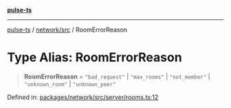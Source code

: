 [**pulse-ts**](../../../README.md)

***

[pulse-ts](../../../README.md) / [network/src](../README.md) / RoomErrorReason

# Type Alias: RoomErrorReason

> **RoomErrorReason** = `"bad_request"` \| `"max_rooms"` \| `"not_member"` \| `"unknown_room"` \| `"unknown_peer"`

Defined in: [packages/network/src/server/rooms.ts:12](https://github.com/jlehett/pulse-ts/blob/b287bc18de1bbb78a8cc43f602a646e458610bc3/packages/network/src/server/rooms.ts#L12)
